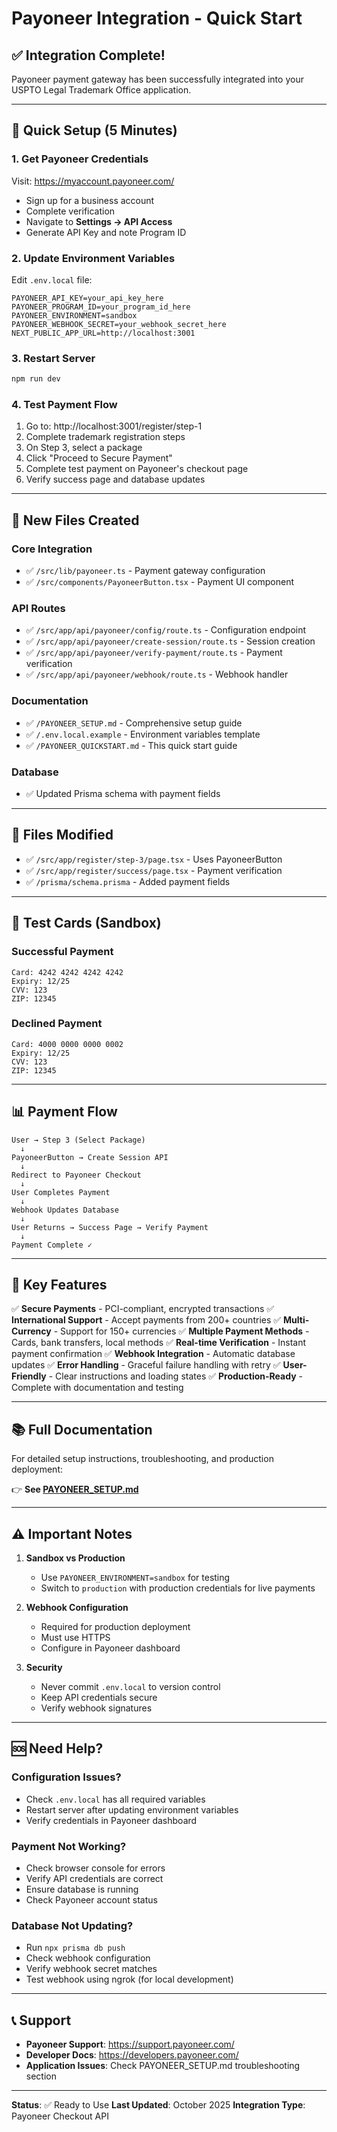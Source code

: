 # Payoneer Integration - Quick Start

## ✅ Integration Complete!

Payoneer payment gateway has been successfully integrated into your USPTO Legal Trademark Office application.

---

## 🚀 Quick Setup (5 Minutes)

### 1. Get Payoneer Credentials

Visit: https://myaccount.payoneer.com/

- Sign up for a business account
- Complete verification
- Navigate to **Settings → API Access**
- Generate API Key and note Program ID

### 2. Update Environment Variables

Edit `.env.local` file:

```env
PAYONEER_API_KEY=your_api_key_here
PAYONEER_PROGRAM_ID=your_program_id_here
PAYONEER_ENVIRONMENT=sandbox
PAYONEER_WEBHOOK_SECRET=your_webhook_secret_here
NEXT_PUBLIC_APP_URL=http://localhost:3001
```

### 3. Restart Server

```bash
npm run dev
```

### 4. Test Payment Flow

1. Go to: http://localhost:3001/register/step-1
2. Complete trademark registration steps
3. On Step 3, select a package
4. Click "Proceed to Secure Payment"
5. Complete test payment on Payoneer's checkout page
6. Verify success page and database updates

---

## 📁 New Files Created

### Core Integration
- ✅ `/src/lib/payoneer.ts` - Payment gateway configuration
- ✅ `/src/components/PayoneerButton.tsx` - Payment UI component

### API Routes
- ✅ `/src/app/api/payoneer/config/route.ts` - Configuration endpoint
- ✅ `/src/app/api/payoneer/create-session/route.ts` - Session creation
- ✅ `/src/app/api/payoneer/verify-payment/route.ts` - Payment verification
- ✅ `/src/app/api/payoneer/webhook/route.ts` - Webhook handler

### Documentation
- ✅ `/PAYONEER_SETUP.md` - Comprehensive setup guide
- ✅ `/.env.local.example` - Environment variables template
- ✅ `/PAYONEER_QUICKSTART.md` - This quick start guide

### Database
- ✅ Updated Prisma schema with payment fields

---

## 🔧 Files Modified

- ✅ `/src/app/register/step-3/page.tsx` - Uses PayoneerButton
- ✅ `/src/app/register/success/page.tsx` - Payment verification
- ✅ `/prisma/schema.prisma` - Added payment fields

---

## 🧪 Test Cards (Sandbox)

### Successful Payment
```
Card: 4242 4242 4242 4242
Expiry: 12/25
CVV: 123
ZIP: 12345
```

### Declined Payment
```
Card: 4000 0000 0000 0002
Expiry: 12/25
CVV: 123
ZIP: 12345
```

---

## 📊 Payment Flow

```
User → Step 3 (Select Package)
  ↓
PayoneerButton → Create Session API
  ↓
Redirect to Payoneer Checkout
  ↓
User Completes Payment
  ↓
Webhook Updates Database
  ↓
User Returns → Success Page → Verify Payment
  ↓
Payment Complete ✓
```

---

## 🎯 Key Features

✅ **Secure Payments** - PCI-compliant, encrypted transactions
✅ **International Support** - Accept payments from 200+ countries
✅ **Multi-Currency** - Support for 150+ currencies
✅ **Multiple Payment Methods** - Cards, bank transfers, local methods
✅ **Real-time Verification** - Instant payment confirmation
✅ **Webhook Integration** - Automatic database updates
✅ **Error Handling** - Graceful failure handling with retry
✅ **User-Friendly** - Clear instructions and loading states
✅ **Production-Ready** - Complete with documentation and testing

---

## 📚 Full Documentation

For detailed setup instructions, troubleshooting, and production deployment:

👉 **See [PAYONEER_SETUP.md](./PAYONEER_SETUP.md)**

---

## ⚠️ Important Notes

1. **Sandbox vs Production**
   - Use `PAYONEER_ENVIRONMENT=sandbox` for testing
   - Switch to `production` with production credentials for live payments

2. **Webhook Configuration**
   - Required for production deployment
   - Must use HTTPS
   - Configure in Payoneer dashboard

3. **Security**
   - Never commit `.env.local` to version control
   - Keep API credentials secure
   - Verify webhook signatures

---

## 🆘 Need Help?

### Configuration Issues?
- Check `.env.local` has all required variables
- Restart server after updating environment variables
- Verify credentials in Payoneer dashboard

### Payment Not Working?
- Check browser console for errors
- Verify API credentials are correct
- Ensure database is running
- Check Payoneer account status

### Database Not Updating?
- Run `npx prisma db push`
- Check webhook configuration
- Verify webhook secret matches
- Test webhook using ngrok (for local development)

---

## 📞 Support

- **Payoneer Support**: https://support.payoneer.com/
- **Developer Docs**: https://developers.payoneer.com/
- **Application Issues**: Check PAYONEER_SETUP.md troubleshooting section

---

**Status**: ✅ Ready to Use
**Last Updated**: October 2025
**Integration Type**: Payoneer Checkout API
